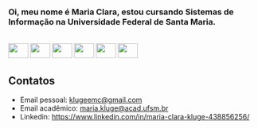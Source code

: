 
### Oi, meu nome é Maria Clara, estou cursando Sistemas de Informação na Universidade Federal de Santa Maria.
<div style="display: inline_block"><br>
<img height="30" width="40" src="https://cdn.jsdelivr.net/gh/devicons/devicon@latest/icons/c/c-original.svg" />
<img height="30" width="40" src="https://cdn.jsdelivr.net/gh/devicons/devicon@latest/icons/cplusplus/cplusplus-original.svg" />
<img height="30" width="40" src="https://cdn.jsdelivr.net/gh/devicons/devicon@latest/icons/javascript/javascript-original.svg" />
<img height="30" width="40" src="https://cdn.jsdelivr.net/gh/devicons/devicon@latest/icons/linux/linux-original.svg" />
<img height="30" width="40" src="https://cdn.jsdelivr.net/gh/devicons/devicon@latest/icons/php/php-original.svg" />
<img height="30" width="40" src="https://cdn.jsdelivr.net/gh/devicons/devicon@latest/icons/mysql/mysql-original.svg" />

</div>

## Contatos
* Email pessoal: klugeemc@gmail.com
* Email acadêmico: maria.kluge@acad.ufsm.br
* Linkedin: https://www.linkedin.com/in/maria-clara-kluge-438856256/
